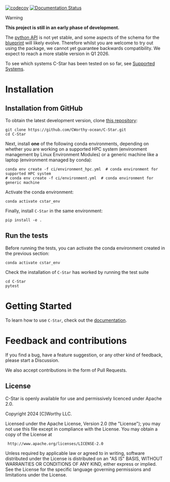 [![codecov](https://codecov.io/gh/CWorthy-ocean/C-Star/graph/badge.svg?token=HAPZGL2LWF)](https://codecov.io/gh/CWorthy-ocean/C-Star)
[![Documentation Status](https://readthedocs.org/projects/c-star/badge/?version=latest)](https://c-star.readthedocs.io/en/latest/?badge=latest)

> [!Warning] 
> **This project is still in an early phase of development.**
>
> The [python API](https://c-star.readthedocs.io/en/latest/api.html) is not yet stable, and some aspects of the schema for the [blueprint](https://c-star.readthedocs.io/en/latest/terminology.html#term-blueprint) will likely evolve. 
> Therefore whilst you are welcome to try out using the package, we cannot yet guarantee backwards compatibility. 
We expect to reach a more stable version in Q1 2026.
>
> To see which systems C-Star has been tested on so far, see [Supported Systems](https://c-star.readthedocs.io/en/latest/machines.html).

# Installation

## Installation from GitHub

To obtain the latest development version, clone [this repository](https://github.com/CWorthy-ocean/C-Star):

```
git clone https://github.com/CWorthy-ocean/C-Star.git
cd C-Star
``` 

Next, install **one** of the following conda environments, depending on whether you are working on a supported HPC system (environment management by Linux Environment Modules) or a generic machine like a laptop (environment managed by conda):

```
conda env create -f ci/environment_hpc.yml  # conda environment for supported HPC system
# conda env create -f ci/environment.yml  # conda environment for generic machine 
```

Activate the conda environment:
```
conda activate cstar_env
```

Finally, install `C-Star` in the same environment:
```
pip install -e .
``` 

## Run the tests

Before running the tests, you can activate the conda environment created in the previous section:
```
conda activate cstar_env
```

Check the installation of `C-Star` has worked by running the test suite
```
cd C-Star
pytest
```

# Getting Started

To learn how to use `C-Star`, check out the [documentation](https://c-star.readthedocs.io/en/latest/index.html).

# Feedback and contributions

If you find a bug, have a feature suggestion, or any other kind of feedback, please start a Discussion.

We also accept contributions in the form of Pull Requests.

## License

C-Star is openly available for use and permissively licenced under Apache 2.0. 

   Copyright 2024 [C]Worthy LLC.

   Licensed under the Apache License, Version 2.0 (the "License");
   you may not use this file except in compliance with the License.
   You may obtain a copy of the License at

     http://www.apache.org/licenses/LICENSE-2.0

   Unless required by applicable law or agreed to in writing, software
   distributed under the License is distributed on an "AS IS" BASIS,
   WITHOUT WARRANTIES OR CONDITIONS OF ANY KIND, either express or implied.
   See the License for the specific language governing permissions and
   limitations under the License.
